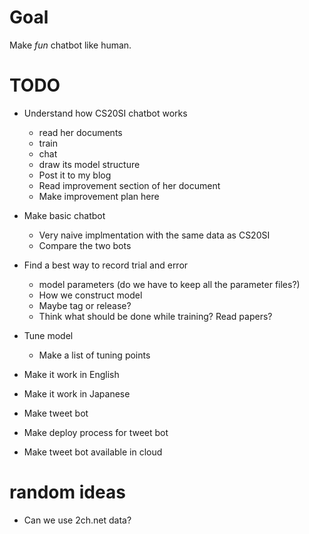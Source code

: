 # Goal
Make *fun* chatbot like human.
# TODO
- Understand how CS20SI chatbot works
  - read her documents
  - train
  - chat
  - draw its model structure
  - Post it to my blog
  - Read improvement section of her document
  - Make improvement plan here
- Make basic chatbot
  - Very naive implmentation with the same data as CS20SI
  - Compare the two bots
  
- Find a best way to record trial and error
  - model parameters (do we have to keep all the parameter files?)
  - How we construct model
  - Maybe tag or release?
  - Think what should be done while training? Read papers?
- Tune model
  - Make a list of tuning points
- Make it work in English
- Make it work in Japanese
- Make tweet bot
- Make deploy process for tweet bot
- Make tweet bot available in cloud

# random ideas
- Can we use 2ch.net data?
